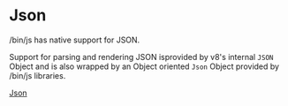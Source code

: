 
# Json

/bin/js has native support for JSON.

Support for parsing and rendering JSON isprovided by v8's internal `JSON` Object and is also wrapped by an Object oriented `Json` Object provided by /bin/js libraries.

[Json](api/Json.,html)


